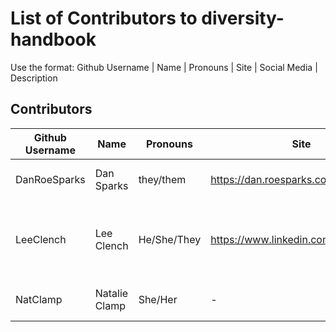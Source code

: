 # List of Contributors to diversity-handbook

Use the format:
Github Username | Name | Pronouns | Site | Social Media | Description


## Contributors
Github Username | Name | Pronouns | Site | Social Media | Description
----------------|------|----------|------|--------------|------------
DanRoeSparks | Dan Sparks | they/them | https://dan.roesparks.com | @DanRoeSparks | I'm just this guy, you know
LeeClench | Lee Clench | He/She/They | https://www.linkedin.com/in/leeclench | @LeeClench | DevOps focused pansexual genderfluid person in tech
NatClamp | Natalie Clamp | She/Her | - | @ichbinclamp | Your average fern fan
